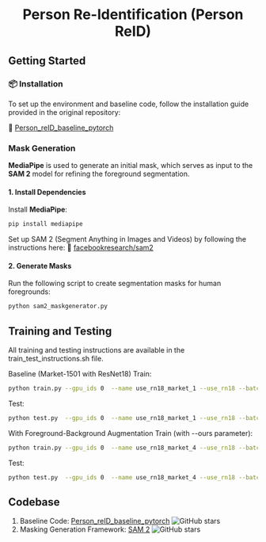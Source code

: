 # <p align="center"> Person Re-Identification (Person ReID)</p>

## Getting Started

### 📦 Installation

To set up the environment and baseline code, follow the installation guide provided in the original repository:

🔗 [Person_reID_baseline_pytorch](https://github.com/layumi/Person_reID_baseline_pytorch)


### Mask Generation

**MediaPipe** is used to generate an initial mask, which serves as input to the **SAM 2** model for refining the foreground segmentation.


#### 1. Install Dependencies
Install **MediaPipe**:
  ```bash
  pip install mediapipe
  ```
Set up SAM 2 (Segment Anything in Images and Videos) by following the instructions here: 🔗 [facebookresearch/sam2](https://github.com/facebookresearch/sam2)

#### 2. Generate Masks
Run the following script to create segmentation masks for human foregrounds:
```bash
python sam2_maskgenerator.py
```

## Training and Testing 
All training and testing instructions are available in the train_test_instructions.sh file. 

Baseline (Market-1501 with ResNet18)
Train:
```bash
python train.py --gpu_ids 0  --name use_rn18_market_1 --use_rn18 --batchsize 32  --data_dir data/Market/pytorch --total_epoch 60
```
Test:
```bash
python test.py  --gpu_ids 0  --name use_rn18_market_1 --use_rn18 --batchsize 32  --test_dir data/Market/pytorch --which_epoch last
```

With Foreground-Background Augmentation
Train (with --ours parameter):
```bash
python train.py --gpu_ids 0  --name use_rn18_market_4 --use_rn18 --batchsize 32  --data_dir data/Market/pytorch --ours 0.5 --total_epoch 60
```
Test:
```bash
python test.py  --gpu_ids 0  --name use_rn18_market_4 --use_rn18 --batchsize 32  --test_dir data/Market/pytorch --which_epoch last
```

## Codebase
1. Baseline Code: [Person_reID_baseline_pytorch](https://github.com/layumi/Person_reID_baseline_pytorch) ![GitHub stars](https://img.shields.io/github/stars/layumi/Person_reID_baseline_pytorch.svg?style=flat&label=Star)
2. Masking Generation Framework: [SAM 2](https://github.com/facebookresearch/sam2) ![GitHub stars](https://img.shields.io/github/stars/facebookresearch/sam2.svg?style=flat&label=Star)
